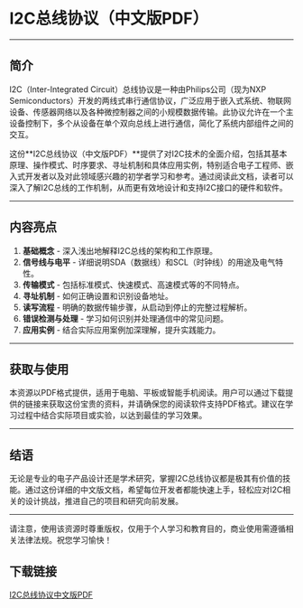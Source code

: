 # **I2C总线协议（中文版PDF）**

---

## **简介**

I2C（Inter-Integrated Circuit）总线协议是一种由Philips公司（现为NXP Semiconductors）开发的两线式串行通信协议，广泛应用于嵌入式系统、物联网设备、传感器网络以及各种微控制器之间的小规模数据传输。此协议允许在一个主设备控制下，多个从设备在单个双向总线上进行通信，简化了系统内部组件之间的交互。

这份**I2C总线协议（中文版PDF）**提供了对I2C技术的全面介绍，包括其基本原理、操作模式、时序要求、寻址机制和具体应用实例，特别适合电子工程师、嵌入式开发者以及对此领域感兴趣的初学者学习和参考。通过阅读此文档，读者可以深入了解I2C总线的工作机制，从而更有效地设计和支持I2C接口的硬件和软件。

---

## **内容亮点**

1. **基础概念** - 深入浅出地解释I2C总线的架构和工作原理。
2. **信号线与电平** - 详细说明SDA（数据线）和SCL（时钟线）的用途及电气特性。
3. **传输模式** - 包括标准模式、快速模式、高速模式等的不同特点。
4. **寻址机制** - 如何正确设置和识别设备地址。
5. **读写流程** - 明确的数据传输步骤，从启动到停止的完整过程解析。
6. **错误检测与处理** - 学习如何识别并处理通信中的常见问题。
7. **应用实例** - 结合实际应用案例加深理解，提升实践能力。

---

## **获取与使用**

本资源以PDF格式提供，适用于电脑、平板或智能手机阅读。用户可以通过下载提供的链接来获取这份宝贵的资料，并请确保您的阅读软件支持PDF格式。建议在学习过程中结合实际项目或实验，以达到最佳的学习效果。

---

## **结语**

无论是专业的电子产品设计还是学术研究，掌握I2C总线协议都是极其有价值的技能。通过这份详细的中文版文档，希望每位开发者都能快速上手，轻松应对I2C相关的设计挑战，推进自己的项目和研究向前发展。

---

请注意，使用该资源时尊重版权，仅用于个人学习和教育目的，商业使用需遵循相关法律法规。祝您学习愉快！

## 下载链接

[I2C总线协议中文版PDF](https://pan.quark.cn/s/88944018feca)